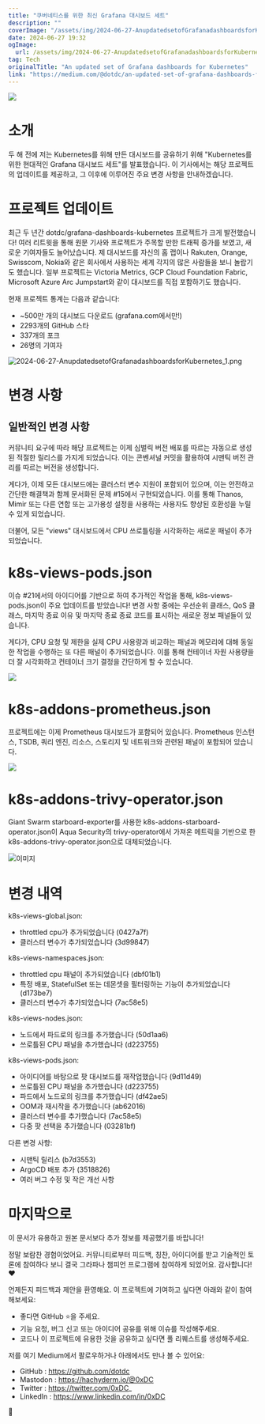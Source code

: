 ```yaml
---
title: "쿠버네티스를 위한 최신 Grafana 대시보드 세트"
description: ""
coverImage: "/assets/img/2024-06-27-AnupdatedsetofGrafanadashboardsforKubernetes_0.png"
date: 2024-06-27 19:32
ogImage:
  url: /assets/img/2024-06-27-AnupdatedsetofGrafanadashboardsforKubernetes_0.png
tag: Tech
originalTitle: "An updated set of Grafana dashboards for Kubernetes"
link: "https://medium.com/@dotdc/an-updated-set-of-grafana-dashboards-for-kubernetes-f5d6e4ff5072"
---
```


<img src="/assets/img/2024-06-27-AnupdatedsetofGrafanadashboardsforKubernetes_0.png" />

# 소개

두 해 전에 저는 Kubernetes를 위해 만든 대시보드를 공유하기 위해 "Kubernetes를 위한 현대적인 Grafana 대시보드 세트"를 발표했습니다. 이 기사에서는 해당 프로젝트의 업데이트를 제공하고, 그 이후에 이루어진 주요 변경 사항을 안내하겠습니다.

# 프로젝트 업데이트

<div class="content-ad"></div>

최근 두 년간 dotdc/grafana-dashboards-kubernetes 프로젝트가 크게 발전했습니다! 여러 리트윗을 통해 원문 기사와 프로젝트가 주목할 만한 트래픽 증가를 보였고, 새로운 기여자들도 늘어났습니다. 제 대시보드를 자신의 홈 랩이나 Rakuten, Orange, Swisscom, Nokia와 같은 회사에서 사용하는 세계 각지의 많은 사람들을 보니 놀랍기도 했습니다. 일부 프로젝트는 Victoria Metrics, GCP Cloud Foundation Fabric, Microsoft Azure Arc Jumpstart와 같이 대시보드를 직접 포함하기도 했습니다.

현재 프로젝트 통계는 다음과 같습니다:

- ~500만 개의 대시보드 다운로드 (grafana.com에서만!)
- 2293개의 GitHub 스타
- 337개의 포크
- 26명의 기여자

![2024-06-27-AnupdatedsetofGrafanadashboardsforKubernetes_1.png](/assets/img/2024-06-27-AnupdatedsetofGrafanadashboardsforKubernetes_1.png)

<div class="content-ad"></div>

# 변경 사항

## 일반적인 변경 사항

커뮤니티 요구에 따라 해당 프로젝트는 이제 심벌릭 버전 배포를 따르는 자동으로 생성된 적절한 릴리스를 가지게 되었습니다. 이는 콘벤셔널 커밋을 활용하여 시맨틱 버전 관리를 따르는 버전을 생성합니다.

게다가, 이제 모든 대시보드에는 클러스터 변수 지원이 포함되어 있으며, 이는 안전하고 간단한 해결책과 함께 문서화된 문제 #15에서 구현되었습니다. 이를 통해 Thanos, Mimir 또는 다른 연합 또는 고가용성 설정을 사용하는 사용자도 향상된 호환성을 누릴 수 있게 되었습니다.

<div class="content-ad"></div>

더불어, 모든 "views" 대시보드에서 CPU 쓰로틀링을 시각화하는 새로운 패널이 추가되었습니다.

# k8s-views-pods.json

이슈 #21에서의 아이디어를 기반으로 하여 추가적인 작업을 통해, k8s-views-pods.json이 주요 업데이트를 받았습니다! 변경 사항 중에는 우선순위 클래스, QoS 클래스, 마지막 종료 이유 및 마지막 종료 종료 코드를 표시하는 새로운 정보 패널들이 있습니다.

게다가, CPU 요청 및 제한을 실제 CPU 사용량과 비교하는 패널과 메모리에 대해 동일한 작업을 수행하는 또 다른 패널이 추가되었습니다. 이를 통해 컨테이너 자원 사용량을 더 잘 시각화하고 컨테이너 크기 결정을 간단하게 할 수 있습니다.

<div class="content-ad"></div>

<img src="/assets/img/2024-06-27-AnupdatedsetofGrafanadashboardsforKubernetes_2.png" />

# k8s-addons-prometheus.json

프로젝트에는 이제 Prometheus 대시보드가 포함되어 있습니다. Prometheus 인스턴스, TSDB, 쿼리 엔진, 리소스, 스토리지 및 네트워크와 관련된 패널이 포함되어 있습니다.

<img src="/assets/img/2024-06-27-AnupdatedsetofGrafanadashboardsforKubernetes_3.png" />

<div class="content-ad"></div>

# k8s-addons-trivy-operator.json

Giant Swarm starboard-exporter를 사용한 k8s-addons-starboard-operator.json이 Aqua Security의 trivy-operator에서 가져온 메트릭을 기반으로 한 k8s-addons-trivy-operator.json으로 대체되었습니다.

![이미지](/assets/img/2024-06-27-AnupdatedsetofGrafanadashboardsforKubernetes_4.png)

# 변경 내역

<div class="content-ad"></div>

k8s-views-global.json:

- throttled cpu가 추가되었습니다 (0427a7f)
- 클러스터 변수가 추가되었습니다 (3d99847)

k8s-views-namespaces.json:

- throttled cpu 패널이 추가되었습니다 (dbf01b1)
- 특정 배포, StatefulSet 또는 데몬셋을 필터링하는 기능이 추가되었습니다 (d173be7)
- 클러스터 변수가 추가되었습니다 (7ac58e5)

<div class="content-ad"></div>

k8s-views-nodes.json:

- 노드에서 파드로의 링크를 추가했습니다 (50d1aa6)
- 쓰로틀된 CPU 패널을 추가했습니다 (d223755)

k8s-views-pods.json:

- 아이디어를 바탕으로 팟 대시보드를 재작업했습니다 (9d11d49)
- 쓰로틀된 CPU 패널을 추가했습니다 (d223755)
- 파드에서 노드로의 링크를 추가했습니다 (df42ae5)
- OOM과 재시작을 추가했습니다 (ab62016)
- 클러스터 변수를 추가했습니다 (7ac58e5)
- 다중 팟 선택을 추가했습니다 (03281bf)

<div class="content-ad"></div>

다른 변경 사항:

- 시맨틱 릴리스 (b7d3553)
- ArgoCD 배포 추가 (3518826)
- 여러 버그 수정 및 작은 개선 사항

# 마지막으로

이 문서가 유용하고 원본 문서보다 추가 정보를 제공했기를 바랍니다!

<div class="content-ad"></div>

정말 보람찬 경험이었어요. 커뮤니티로부터 피드백, 칭찬, 아이디어를 받고 기술적인 토론에 참여하다 보니 결국 그라파나 챔피언 프로그램에 참여하게 되었어요. 감사합니다! ❤️

언제든지 피드백과 제안을 환영해요. 이 프로젝트에 기여하고 싶다면 아래와 같이 참여해보세요:

- 좋다면 GitHub ⭐을 주세요.
- 기능 요청, 버그 신고 또는 아이디어 공유를 위해 이슈를 작성해주세요.
- 코드나 이 프로젝트에 유용한 것을 공유하고 싶다면 풀 리퀘스트를 생성해주세요.

저를 여기 Medium에서 팔로우하거나 아래에서도 만나 볼 수 있어요:

<div class="content-ad"></div>

- GitHub : https://github.com/dotdc
- Mastodon : https://hachyderm.io/@0xDC
- Twitter : https://twitter.com/0xDC_
- LinkedIn : https://www.linkedin.com/in/0xDC

👋
